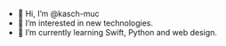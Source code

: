 - 👋 Hi, I’m @kasch-muc
- 👀 I’m interested in new technologies.
- 🌱 I’m currently learning Swift, Python and web design.


<!---
- 💞️ I’m looking to collaborate on ...
- 📫 How to reach me ...
--->
